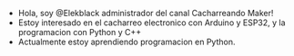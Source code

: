 - Hola, soy @Elekblack administrador del canal Cacharreando Maker!
- Estoy interesado en el cacharreo electronico con Arduino y ESP32, y la programacion con Python y C++
- Actualmente estoy aprendiendo programacion en Python.
  
